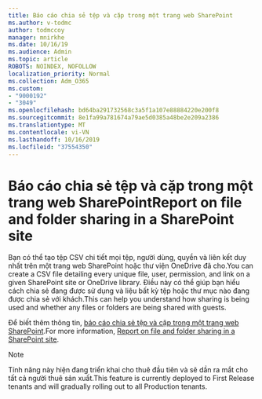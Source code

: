 ```yaml
---
title: Báo cáo chia sẻ tệp và cặp trong một trang web SharePoint
ms.author: v-todmc
author: todmccoy
manager: mnirkhe
ms.date: 10/16/19
ms.audience: Admin
ms.topic: article
ROBOTS: NOINDEX, NOFOLLOW
localization_priority: Normal
ms.collection: Adm_O365
ms.custom:
- "9000192"
- "3049"
ms.openlocfilehash: bd64ba291732568c3a5f1a107e88884220e200f8
ms.sourcegitcommit: 8e1fa99a781674a79ae5d0385a48be2e209a2386
ms.translationtype: MT
ms.contentlocale: vi-VN
ms.lasthandoff: 10/16/2019
ms.locfileid: "37554350"
---
```

# <a name="report-on-file-and-folder-sharing-in-a-sharepoint-site"></a><span data-ttu-id="5ca30-102">Báo cáo chia sẻ tệp và cặp trong một trang web SharePoint</span><span class="sxs-lookup"><span data-stu-id="5ca30-102">Report on file and folder sharing in a SharePoint site</span></span>

<span data-ttu-id="5ca30-103">Bạn có thể tạo tệp CSV chi tiết mọi tệp, người dùng, quyền và liên kết duy nhất trên một trang web SharePoint hoặc thư viện OneDrive đã cho.</span><span class="sxs-lookup"><span data-stu-id="5ca30-103">You can create a CSV file detailing every unique file, user, permission, and link on a given SharePoint site or OneDrive library.</span></span> <span data-ttu-id="5ca30-104">Điều này có thể giúp bạn hiểu cách chia sẻ đang được sử dụng và liệu bất kỳ tệp hoặc thư mục nào đang được chia sẻ với khách.</span><span class="sxs-lookup"><span data-stu-id="5ca30-104">This can help you understand how sharing is being used and whether any files or folders are being shared with guests.</span></span>

<span data-ttu-id="5ca30-105">Để biết thêm thông tin, [báo cáo chia sẻ tệp và cặp trong một trang web SharePoint](https://docs.microsoft.com/en-us/sharepoint/sharing-reports).</span><span class="sxs-lookup"><span data-stu-id="5ca30-105">For more information, [Report on file and folder sharing in a SharePoint site](https://docs.microsoft.com/en-us/sharepoint/sharing-reports).</span></span>

> [!NOTE]
> <span data-ttu-id="5ca30-106">Tính năng này hiện đang triển khai cho thuê đầu tiên và sẽ dần ra mắt cho tất cả người thuê sản xuất.</span><span class="sxs-lookup"><span data-stu-id="5ca30-106">This feature is currently deployed to First Release tenants and will gradually rolling out to all Production tenants.</span></span>